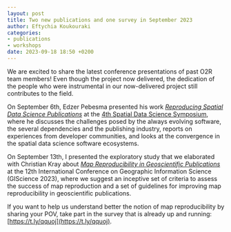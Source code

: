 ```yaml
---
layout: post
title: Two new publications and one survey in September 2023
author: Eftychia Koukouraki
categories:
- publications
- workshops
date: 2023-09-18 18:50 +0200
---
```

We are excited to share the latest conference presentations of past O2R team members! Even though the project now delivered, the dedication of the people who were instrumental in our now-delivered project still contributes to the field.

On September 6th, Edzer Pebesma presented his work [_Reproducing Spatial Data Science Publications_](https://doi.org/10.25436/E23K5H) at the [4th Spatial Data Science Symposium](http://sdss2023.spatial-data-science.net/), where he discusses the challenges posed by the always evolving  software, the several dependencies and the publishing industry, reports on experiences from developer communities, and looks at the convergence in the spatial data science software ecosystems.

On September 13th, I presented the exploratory study that we elaborated with Christian Kray about [_Map Reproducibility in Geoscientific Publications_](https://drops.dagstuhl.de/opus/volltexte/2023/18901/pdf/LIPIcs-GIScience-2023-6.pdf) at the 12th  International Conference on Geographic Information Science (GIScience 2023), where we suggest an inceptive set of criteria to assess the success of map reproduction and a set of guidelines for improving map reproducibility in geoscientific publications. 

If you want to help us understand better the notion of map reproducibility by sharing your POV, take part in the survey that is already up and running: [https://t.ly/qquoj](https://t.ly/qquoj).